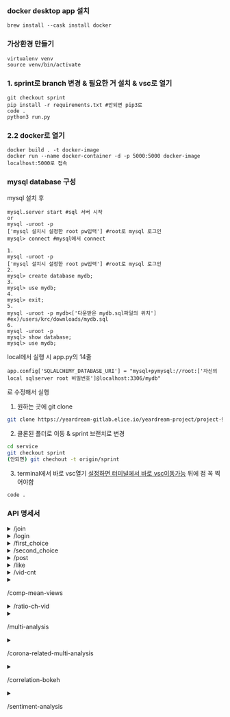 ### docker desktop app 설치
```
brew install --cask install docker
```

### 가상환경 만들기
```
virtualenv venv
source venv/bin/activate
```


### 1. sprint로 branch 변경 & 필요한 거 설치 & vsc로 열기
```terminal
git checkout sprint
pip install -r requirements.txt #안되면 pip3로
code .
python3 run.py
```

### 2.2 docker로 열기
```terminal
docker build . -t docker-image
docker run --name docker-container -d -p 5000:5000 docker-image
localhost:5000로 접속
```
### mysql database 구성
mysql 설치 후 
```terminal
mysql.server start #sql 서버 시작
or
mysql -uroot -p
['mysql 설치시 설정한 root pw입력'] #root로 mysql 로그인
mysql> connect #mysql에서 connect
```
```terminal
1.
mysql -uroot -p
['mysql 설치시 설정한 root pw입력'] #root로 mysql 로그인
2.
mysql> create database mydb;
3.
mysql> use mydb;
4.
mysql> exit;
5.
mysql -uroot -p mydb<['다운받은 mydb.sql파일의 위치'] #ex)/users/krc/downloads/mydb.sql
6.
mysql -uroot -p
mysql> show database;
mysql> use mydb;
```
local에서 실행 시 app.py의 14줄
```terminal
app.config['SQLALCHEMY_DATABASE_URI'] = "mysql+pymysql://root:['자신의 local sqlserver root 비밀번호']@localhost:3306/mydb"
```
로 수정해서 실행

1. 원하는 곳에 git clone
```zsh
git clone https://yeardream-gitlab.elice.io/yeardream-project/project-9/service.git
```

2. 클론된 폴더로 이동 & sprint 브랜치로 변경
```zsh
cd service
git checkout sprint
(안되면) git chechout -t origin/sprint
```

3. terminal에서 바로 vsc열기
[설정하면 터미널에서 바로 vsc이동가능](https://velog.io/@hwang-eunji/vscode-code-%EB%AA%85%EB%A0%B9%EC%9C%BC%EB%A1%9C-vscode-%EC%97%B4%EA%B8%B0)
뒤에 점 꼭 찍어야함
```
code .
```

 ### API 명세서

<details>
<summary>/join</summary>

| method | description | parameters |
|--------|-------------|------------|
| post | 회원의 회원가입 | <span dir="">'user_id', 'user_pw'</span> |

</details>
<details>
<summary>/login</summary>

| method | description | parameters |
|--------|-------------|------------|
| post | 회원의 로그인    | <span dir="">'user_id', 'user_pw'</span> |

</details>
<details>
<summary>/first_choice</summary>

| method | description | parameters |
|--------|-------------|------------|
| post | 첫번째 yes or no의 회원정보 | 'first_choice', 'user' |

</details>
<details>
<summary>/second_choice</summary>

| method | description | parameters |
|--------|-------------|------------|
| post | 두번째 yes or no의 회원정보 | 'second_choice', 'user' |

</details>
<details>
<summary>/post</summary>

| method | description | parameters |
|--------|-------------|------------|
| post | 게시판의 글 업로드 | 'content', 'author' |
| delete | 게시판의 글 삭제 | 'id', 'author' |
| patch | 게시판의 글 수정 | 'id', 'content' |

</details>
<details>
<summary>/like</summary>

| method | description | parameters |
|--------|-------------|------------|
| patch | 게시판의 좋아요 | 'id' |

</details>
<details>
<summary>/vid-cnt</summary>

| method | description | parameters |
|--------|-------------|------------|
| post | 카테고리 별 영상 수 변화 | 'category_id' |

</details>
<details>
<summary>

<span dir="">/comp-mean-views</span>

</summary>

| method | description | parameters |
|--------|-------------|------------|
| post | 평균 조회수 비교 | 'category_id' |

</details>
<details>
<summary>/ratio-ch-vid</summary>

| method | description | parameters |
|--------|-------------|------------|
| post | 코로나 전후 영상들의 카테고리 \
순위 및 비율 변화 | 'label_num' |

</details>
<details>
<summary>

<span dir="">/multi-analysis</span>

</summary>

| method | description | parameters |
|--------|-------------|------------|
| post | 멀티 분석 | 'selection_1_num', 'selection_2_num', 'category_id' |

</details>
<details>
<summary>

<span dir="">/corona-related-multi-analysis</span>

</summary>

| method | description | parameters |
|--------|-------------|------------|
| post | 코로나 영상 추출 후  \
멀티분석기능 | 'selection_1_num', 'selection_2_num' |

</details>
<details>
<summary>

<span dir="">/correlation-bokeh</span>

</summary>

| method | description | parameters |
|--------|-------------|------------|
| post | bokeh 상관관계 그래프 | 'category_id' |

</details>
<details>
<summary>

<span dir="">/sentiment-analysis</span>

</summary>

| method | description | parameters |
|--------|-------------|------------|
| post | 감정분석 결과 그래프 | 'user_want' |

</details>
